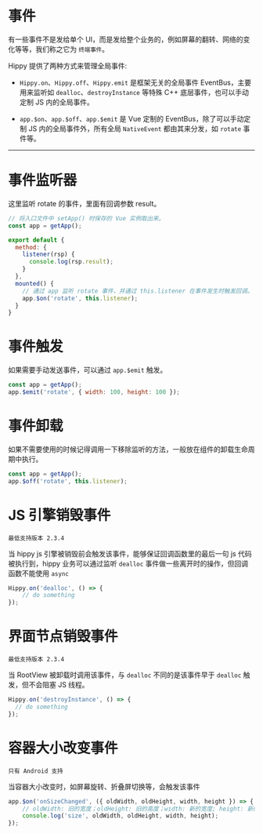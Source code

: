 # 事件

有一些事件不是发给单个 UI，而是发给整个业务的，例如屏幕的翻转、网络的变化等等，我们称之它为 `终端事件`。

Hippy 提供了两种方式来管理全局事件:

+ `Hippy.on`、`Hippy.off`、`Hippy.emit` 是框架无关的全局事件 EventBus，主要用来监听如 `dealloc`、`destroyInstance` 等特殊 C++ 底层事件，也可以手动定制 JS 内的全局事件。

+ `app.$on`、`app.$off`、`app.$emit` 是 Vue 定制的 EventBus，除了可以手动定制 JS 内的全局事件外，所有全局 `NativeEvent` 都由其来分发，如 `rotate` 事件等。

---

# 事件监听器

这里监听 rotate 的事件，里面有回调参数 result。

```js
// 将入口文件中 setApp() 时保存的 Vue 实例取出来。
const app = getApp();

export default {
  method: {
    listener(rsp) {
      console.log(rsp.result);
    }
  },
  mounted() {
    // 通过 app 监听 rotate 事件，并通过 this.listener 在事件发生时触发回调。
    app.$on('rotate', this.listener);
  }
}

```

# 事件触发

如果需要手动发送事件，可以通过 `app.$emit` 触发。

```js
const app = getApp();
app.$emit('rotate', { width: 100, height: 100 });
```

# 事件卸载

如果不需要使用的时候记得调用一下移除监听的方法，一般放在组件的卸载生命周期中执行。

```js
const app = getApp();
app.$off('rotate', this.listener);
```

# JS 引擎销毁事件

`最低支持版本 2.3.4`

当 hippy js 引擎被销毁前会触发该事件，能够保证回调函数里的最后一句 js 代码被执行到，hippy 业务可以通过监听 `dealloc` 事件做一些离开时的操作，但回调函数不能使用 `async`

```jsx
Hippy.on('dealloc', () => {
    // do something
});
```

# 界面节点销毁事件

`最低支持版本 2.3.4`

当 RootView 被卸载时调用该事件，与 `dealloc` 不同的是该事件早于 `dealloc` 触发，但不会阻塞 JS 线程。

```jsx
Hippy.on('destroyInstance', () => {
  // do something
});
```

# 容器大小改变事件

`只有 Android 支持`

当容器大小改变时，如屏幕旋转、折叠屏切换等，会触发该事件

```jsx
app.$on('onSizeChanged', ({ oldWidth, oldHeight, width, height }) => {
    // oldWidth: 旧的宽度；oldHeight: 旧的高度；width: 新的宽度; height: 新的高度
    console.log('size', oldWidth, oldHeight, width, height);
});
```
